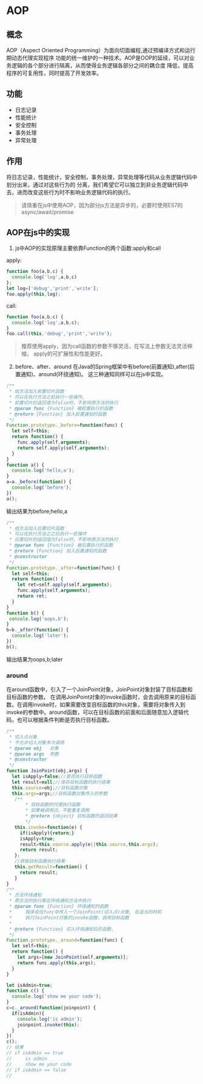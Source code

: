 # AOP
## 概念
AOP（Aspect Oriented Programming）为面向切面编程,通过预编译方式和运行期动态代理实现程序
功能的统一维护的一种技术。AOP是OOP的延续，可以对业务逻辑的各个部分进行隔离，从而使得业务逻辑各部分之间的耦合度
降低，提高程序的可复用性，同时提高了开发效率。

## 功能
+ 日志记录
+ 性能统计
+ 安全控制
+ 事务处理
+ 异常处理

## 作用
将日志记录，性能统计，安全控制，事务处理，异常处理等代码从业务逻辑代码中划分出来，通过对这些行为的
分离，我们希望它可以独立到非业务逻辑代码中去，进而改变这些行为时不影响业务逻辑代码的执行。
> 请慎重在js中使用AOP，因为部分js方法是异步的，必要时使用ES7的async/await/promise

## AOP在js中的实现
1. js中AOP的实现原理主要依靠Function的两个函数:apply和call

apply:
```javascript
function foo(a,b,c) {
  console.log('log',a,b,c)
};
let log=['debug','print','write'];
foo.apply(this,log);
```
call:
```javascript
function foo(a,b,c) {
  console.log('log',a,b,c);
}
foo.call(this,'debug','print','write');
```
>推荐使用apply，因为call函数的参数不够灵活，在写法上参数无法灵活伸缩，
apply的可扩展性和性能更好。

2. before、after、around
在Java的Spring框架中有before(前置通知),after(后置通知)、around(环绕通知)。
这三种通知同样可以在js中实现。
```javascript
/**
 * 给方法加入前置切片函数
 * 可以在执行方法之前执行一些操作,
 * 前置切片的返回值为false时，不影响原方法的执行
 * @param func {Function} 被前置执行的函数
 * @return {Function} 加入前置通知的函数
 */
Function.prototype._before=function(func) {
  let self=this;
  return function() {
    func.apply(self,arguments);
    return self.apply(self,arguments);
  }
}
function a() {
  console.log('hello,a');
}
a=a._before(function() {
  console.log('before');
})
a();
```
输出结果为before;hello,a

```javascript
/**
 * 给方法加入后置切片函数
 * 可以在执行方法之之后执行一些操作
 * 后置切片的返回值为false时，不影响原方法的执行
 * @param func {Function} 被后置执行的函数
 * @return {Function} 加入后置通知的函数
 * @constructor
 */
Function.prototype._after=function(func) {
  let self=this;
  return function() {
    let ret=self.apply(self,arguments);
    func.apply(self,arguments);
    return ret;
  }
}
function b() {
 console.log('oops,b'); 
}
b=b._after(function() {
  console.log('later');
})
b();
```
输出结果为oops,b;later

### around
在around函数中，引入了一个JoinPoint对象，JoinPoint对象封装了目标函数和目标函数的参数。
在调用JoinPoint对象的invoke函数时，会去调用原来的目标函数。在调用invoke时，如果需要改变目标函数的this对象，需要将对象传入到invoke的参数中。around函数，可以在目标函数的前面和后面随意加入逻辑代码，也可以根据条件判断是否执行目标函数。
```javascript
/**
 * 切入点对象
 * 不允许切入对象多次调用
 * @param obj   对象
 * @param args  参数
 * @constructor
 */
function JoinPoint(obj,args) {
  let isApply=false;//是否执行目标函数
  let result=null;//保存目标函数的执行结果
  this.source=obj;//目标函数对象
  this.args=args;//目标函数对象传入的参数
   /**
       * 目标函数的代理执行函数
       * 如果被调用过，不能重复调用
       * @return {object} 目标函数的返回结果
       */
   this.invoke=function(e) {
     if(isApply){return;}
     isApply=true;
     result=this.source.apply(e||this.source,this.args);
     return result;
   };
   //获取目标函数执行结果
   this.getResult=function() {
     return result;
   }
}
/**
 * 方法环绕通知
 * 原方法的执行需在环绕通知方法中执行
 * @param func {Function} 环绕通知的函数
 *     程序会往func中传入一个JoinPoint(切入点)对象, 在适当的时机
 *     执行JoinPoint对象的invoke函数，调用目标函数
 * 
 * @return {Function} 切入环绕通知后的函数，
 */
Function.prototype._around=function(func) {
  let self=this;
  return function() {
    let args=[new JoinPoint(self,arguments)];
    return func.apply(this,args);
  }
}

let isAdmin=true;
function c() {
  console.log('show me your code');
}
c=c._around(function(joinpoint) {
  if(isAdmin){
  	console.log('is admin');
  	joinpoint.invoke(this);
  }
})
c();
// 结果
// if isAdmin == true
//     is admin
//     show me your code
// if isAdmin == false
//     
```
